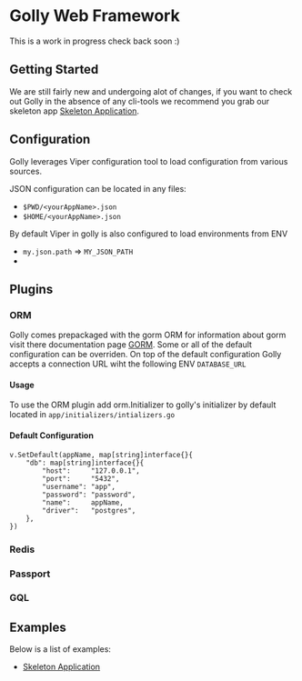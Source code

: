 # Golly Web Framework

This is a work in progress check back soon :)

## Getting Started

We are still fairly new and undergoing alot of changes, if you want to check out Golly in the absence of any cli-tools
we recommend you grab our skeleton app [Skeleton Application](https://github.com/slimloans/golly-skeleton). 

## Configuration

Golly leverages Viper configuration tool to load configuration from various sources. 

JSON configuration can be located in any files:
- `$PWD/<yourAppName>.json`
- `$HOME/<yourAppName>.json`

By default Viper in golly is also configured to load environments from ENV

- `my.json.path` => `MY_JSON_PATH`
- 

## Plugins

### ORM
Golly comes prepackaged with the gorm ORM for information about gorm visit there documentation page
[GORM](https://gorm.io). Some or all of the default configuration can be overriden. On top of the default configuration Golly accepts a connection URL wiht the following ENV `DATABASE_URL` 

#### Usage
To use the ORM plugin add orm.Initializer to golly's initializer by default located in `app/initializers/intializers.go`

#### Default Configuration

	v.SetDefault(appName, map[string]interface{}{
		"db": map[string]interface{}{
			"host":     "127.0.0.1",
			"port":     "5432",
			"username": "app",
			"password": "password",
			"name":     appName,
			"driver":   "postgres",
		},
	})

### Redis

### Passport

### GQL

## Examples
Below is a list of examples:
- [Skeleton Application](https://github.com/slimloans/golly-skeleton)


